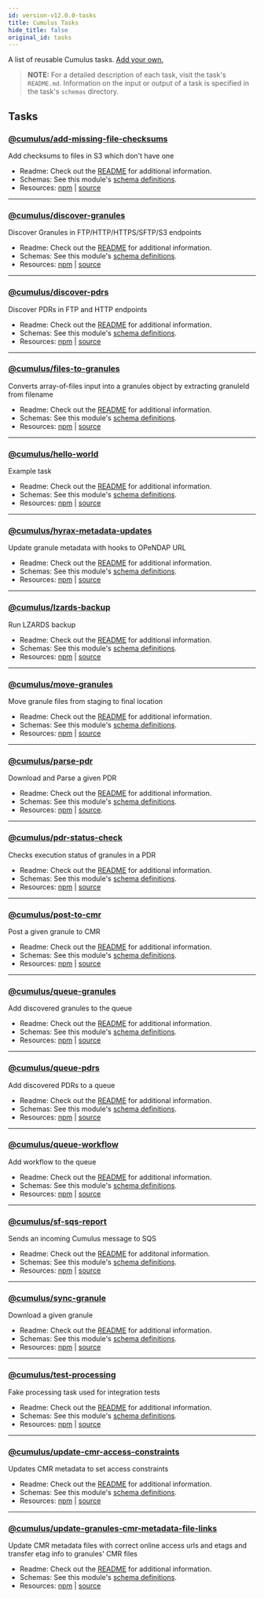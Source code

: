 ```yaml
---
id: version-v12.0.0-tasks
title: Cumulus Tasks
hide_title: false
original_id: tasks
---
```


A list of reusable Cumulus tasks. [Add your own.](adding-a-task.md)

> **NOTE:** For a detailed description of each task, visit the task's `README.md`. Information on the  input or output of a task is specified in the task's `schemas` directory.

## Tasks

### [@cumulus/add-missing-file-checksums](https://github.com/nasa/cumulus/tree/master/tasks/add-missing-file-checksums#readme)

Add checksums to files in S3 which don't have one

- Readme: Check out the [README](https://github.com/nasa/cumulus/tree/master/tasks/add-missing-file-checksums#readme) for additional information.
- Schemas: See this module's [schema definitions](https://github.com/nasa/cumulus/tree/master/tasks/add-missing-file-checksums#readme/schemas).
- Resources: [npm](https://npmjs.com/package/@cumulus/add-missing-file-checksums) | [source](https://github.com/nasa/cumulus)

---

### [@cumulus/discover-granules](https://github.com/nasa/cumulus/tree/master/tasks/discover-granules)

Discover Granules in FTP/HTTP/HTTPS/SFTP/S3 endpoints

- Readme: Check out the [README](https://github.com/nasa/cumulus/tree/master/tasks/discover-granules) for additional information.
- Schemas: See this module's [schema definitions](https://github.com/nasa/cumulus/tree/master/tasks/discover-granules/schemas).
- Resources: [npm](https://npmjs.com/package/@cumulus/discover-granules) | [source](https://github.com/nasa/cumulus)

---

### [@cumulus/discover-pdrs](https://github.com/nasa/cumulus/tree/master/tasks/discover-pdrs)

Discover PDRs in FTP and HTTP endpoints

- Readme: Check out the [README](https://github.com/nasa/cumulus/tree/master/tasks/discover-pdrs) for additional information.
- Schemas: See this module's [schema definitions](https://github.com/nasa/cumulus/tree/master/tasks/discover-pdrs/schemas).
- Resources: [npm](https://npmjs.com/package/@cumulus/discover-pdrs) | [source](https://github.com/nasa/cumulus)

---

### [@cumulus/files-to-granules](https://github.com/nasa/cumulus/tree/master/tasks/files-to-granules)

Converts array-of-files input into a granules object by extracting granuleId from filename

- Readme: Check out the [README](https://github.com/nasa/cumulus/tree/master/tasks/files-to-granules) for additional information.
- Schemas: See this module's [schema definitions](https://github.com/nasa/cumulus/tree/master/tasks/files-to-granules/schemas).
- Resources: [npm](https://npmjs.com/package/@cumulus/files-to-granules) | [source](https://github.com/nasa/cumulus)

---

### [@cumulus/hello-world](https://github.com/nasa/cumulus/tree/master/tasks/hello-world)

Example task

- Readme: Check out the [README](https://github.com/nasa/cumulus/tree/master/tasks/hello-world) for additional information.
- Schemas: See this module's [schema definitions](https://github.com/nasa/cumulus/tree/master/tasks/hello-world/schemas).
- Resources: [npm](https://npmjs.com/package/@cumulus/hello-world) | [source](https://github.com/nasa/cumulus)

---

### [@cumulus/hyrax-metadata-updates](https://github.com/nasa/cumulus/tree/master/tasks/hyrax-metadata-updates)

Update granule metadata with hooks to OPeNDAP URL

- Readme: Check out the [README](https://github.com/nasa/cumulus/tree/master/tasks/hyrax-metadata-updates) for additional information.
- Schemas: See this module's [schema definitions](https://github.com/nasa/cumulus/tree/master/tasks/hyrax-metadata-updates/schemas).
- Resources: [npm](https://npmjs.com/package/@cumulus/hyrax-metadata-updates) | [source](https://github.com/nasa/cumulus)

---

### [@cumulus/lzards-backup](https://github.com/nasa/cumulus/tree/master/tasks/lzards-backup#readme)

Run LZARDS backup

- Readme: Check out the [README](https://github.com/nasa/cumulus/tree/master/tasks/lzards-backup#readme) for additional information.
- Schemas: See this module's [schema definitions](https://github.com/nasa/cumulus/tree/master/tasks/lzards-backup#readme/schemas).
- Resources: [npm](https://npmjs.com/package/@cumulus/lzards-backup) | [source](https://github.com/nasa/cumulus)

---

### [@cumulus/move-granules](https://github.com/nasa/cumulus/tree/master/tasks/move-granules)

Move granule files from staging to final location

- Readme: Check out the [README](https://github.com/nasa/cumulus/tree/master/tasks/move-granules) for additional information.
- Schemas: See this module's [schema definitions](https://github.com/nasa/cumulus/tree/master/tasks/move-granules/schemas).
- Resources: [npm](https://npmjs.com/package/@cumulus/move-granules) | [source](https://github.com/nasa/cumulus)

---

### [@cumulus/parse-pdr](https://github.com/nasa/cumulus/tree/master/tasks/parse-pdr)

Download and Parse a given PDR

- Readme: Check out the [README](https://github.com/nasa/cumulus/tree/master/tasks/parse-pdr) for additional information.
- Schemas: See this module's [schema definitions](https://github.com/nasa/cumulus/tree/master/tasks/parse-pdr/schemas).
- Resources: [npm](https://npmjs.com/package/@cumulus/parse-pdr) | [source](https://github.com/nasa/cumulus).

---

### [@cumulus/pdr-status-check](https://github.com/nasa/cumulus/tree/master/tasks/pdr-status-check)

Checks execution status of granules in a PDR

- Readme: Check out the [README](https://github.com/nasa/cumulus/tree/master/tasks/pdr-status-check) for additional information.
- Schemas: See this module's [schema definitions](https://github.com/nasa/cumulus/tree/master/tasks/pdr-status-check/schemas).
- Resources: [npm](https://npmjs.com/package/@cumulus/pdr-status-check) | [source](https://github.com/nasa/cumulus)

---

### [@cumulus/post-to-cmr](https://github.com/nasa/cumulus/tree/master/tasks/post-to-cmr)

Post a given granule to CMR

- Readme: Check out the [README](https://github.com/nasa/cumulus/tree/master/tasks/post-to-cmr) for additional information.
- Schemas: See this module's [schema definitions](https://github.com/nasa/cumulus/tree/master/tasks/post-to-cmr/schemas).
- Resources: [npm](https://npmjs.com/package/@cumulus/post-to-cmr) | [source](https://github.com/nasa/cumulus)

---

### [@cumulus/queue-granules](https://github.com/nasa/cumulus/tree/master/tasks/queue-granules)

Add discovered granules to the queue

- Readme: Check out the [README](https://github.com/nasa/cumulus/tree/master/tasks/queue-granules) for additional information.
- Schemas: See this module's [schema definitions](https://github.com/nasa/cumulus/tree/master/tasks/queue-granules/schemas).
- Resources: [npm](https://npmjs.com/package/@cumulus/queue-granules) | [source](https://github.com/nasa/cumulus)

---

### [@cumulus/queue-pdrs](https://github.com/nasa/cumulus/tree/master/tasks/queue-pdrs)

Add discovered PDRs to a queue

- Readme: Check out the [README](https://github.com/nasa/cumulus/tree/master/tasks/queue-pdrs) for additional information.
- Schemas: See this module's [schema definitions](https://github.com/nasa/cumulus/tree/master/tasks/queue-pdrs/schemas).
- Resources: [npm](https://npmjs.com/package/@cumulus/queue-pdrs) | [source](https://github.com/nasa/cumulus)

---

### [@cumulus/queue-workflow](https://github.com/nasa/cumulus/tree/master/tasks/queue-workflow)

Add workflow to the queue

- Readme: Check out the [README](https://github.com/nasa/cumulus/tree/master/tasks/queue-workflow) for additional information.
- Schemas: See this module's [schema definitions](https://github.com/nasa/cumulus/tree/master/tasks/queue-workflow/schemas).
- Resources: [npm](https://npmjs.com/package/@cumulus/queue-workflow) | [source](https://github.com/nasa/cumulus)

---

### [@cumulus/sf-sqs-report](https://github.com/nasa/cumulus/tree/master/tasks/sf-sqs-report)

Sends an incoming Cumulus message to SQS

- Readme: Check out the [README](https://github.com/nasa/cumulus/tree/master/tasks/sf-sqs-report) for additonal information.
- Schemas: See this module's [schema definitions](https://github.com/nasa/cumulus/tree/master/tasks/sf-sqs-report/schemas).
- Resources: [npm](https://npmjs.com/package/@cumulus/sf-sqs-report) | [source](https://github.com/nasa/cumulus)

---

### [@cumulus/sync-granule](https://github.com/nasa/cumulus/tree/master/tasks/sync-granule)

Download a given granule

- Readme: Check out the [README](https://github.com/nasa/cumulus/tree/master/tasks/sync-granule) for additional information.
- Schemas: See this module's [schema definitions](https://github.com/nasa/cumulus/tree/master/tasks/sync-granule/schemas).
- Resources: [npm](https://npmjs.com/package/@cumulus/sync-granule) | [source](https://github.com/nasa/cumulus)

---

### [@cumulus/test-processing](https://github.com/nasa/cumulus/tree/master/tasks/test-processing)

Fake processing task used for integration tests

- Readme: Check out the [README](https://github.com/nasa/cumulus/tree/master/tasks/test-processing) for additional information.
- Schemas: See this module's [schema definitions](https://github.com/nasa/cumulus/tree/master/tasks/test-processing/schemas).
- Resources: [npm](https://npmjs.com/package/@cumulus/test-processing) | [source](https://github.com/nasa/cumulus)

---

### [@cumulus/update-cmr-access-constraints](https://github.com/nasa/cumulus/tree/master/tasks/update-cmr-access-constraints#readme)

Updates CMR metadata to set access constraints

- Readme: Check out the [README](https://github.com/nasa/cumulus/tree/master/tasks/update-cmr-access-constraints#readme) for additional information.
- Schemas: See this module's [schema definitions](https://github.com/nasa/cumulus/tree/master/tasks/update-cmr-access-constraints#readme/schemas).
- Resources: [npm](https://npmjs.com/package/@cumulus/update-cmr-access-constraints) | [source](https://github.com/nasa/cumulus)

---

### [@cumulus/update-granules-cmr-metadata-file-links](https://github.com/nasa/cumulus/tree/master/tasks/update-granules-cmr-metadata-file-links)

Update CMR metadata files with correct online access urls and etags and transfer etag info to granules' CMR files

- Readme: Check out the [README](https://github.com/nasa/cumulus/tree/master/tasks/update-granules-cmr-metadata-file-links) for additional information.
- Schemas: See this module's [schema definitions](https://github.com/nasa/cumulus/tree/master/tasks/update-granules-cmr-metadata-file-links/schemas).
- Resources: [npm](https://npmjs.com/package/@cumulus/update-granules-cmr-metadata-file-links) | [source](https://github.com/nasa/cumulus)
